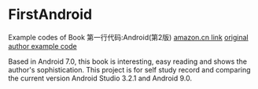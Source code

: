 # FirstAndroid
Example codes of Book 第一行代码:Android(第2版)
[amazon.cn link](https://www.amazon.cn/dp/B01MSR5D04/ref=sr_1_1?s=books&ie=UTF8&qid=1539816438&sr=1-1&keywords=%E7%AC%AC%E4%B8%80%E8%A1%8C%E4%BB%A3%E7%A0%81%E2%80%94%E2%80%94Android%EF%BC%88%E7%AC%AC2%E7%89%88%EF%BC%89) 
[original author example code](https://github.com/guolindev/booksource)

Based in Android 7.0, this book is interesting, easy reading and shows the author's sophistication. This project is for self study record and comparing the current version Android Studio 3.2.1 and Android 9.0.
